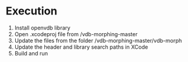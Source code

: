 # Execution
1. Install openvdb library
2. Open .xcodeproj file from /vdb-morphing-master
3. Update the files from the folder /vdb-morphing-master/vdb-morph
4. Update the header and library search paths in XCode
3. Build and run
